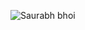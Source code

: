


<!---
saurabhbhoi/saurabhbhoi is a ✨ special ✨ repository because its `README.md` (this file) appears on your GitHub profile.
You can click the Preview link to take a look at your changes.
--->
![Saurabh bhoi](https://user-images.githubusercontent.com/57609408/168477318-46a22c66-2571-44ae-b5ed-7c6e06b0fcf7.png)
